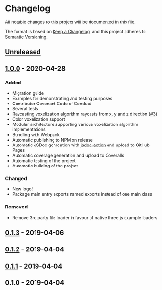 # Changelog
All notable changes to this project will be documented in this file.

The format is based on [Keep a Changelog](https://keepachangelog.com/en/1.0.0/),
and this project adheres to [Semantic Versioning](https://semver.org).

## [Unreleased]

## [1.0.0] - 2020-04-28
### Added
- Migration guide
- Examples for demonstrating and testing purposes
- Contributor Covenant Code of Conduct
- Several tests
- Raycasting voxelization algorithm raycasts from x, y and z direction ([#3](https://github.com/foobarprotocol/voxelizer/issues/3))
- Color voxelization support
- Modular architecture supporting various voxelization algorithm implementations
- Bundling with Webpack
- Automatic publishing to NPM on release
- Automatic JSDoc genreation with [jsdoc-action](https://github.com/foobarprotocol/jsdoc-action) and upload to GitHub Pages
- Automatic coverage generation and upload to Coveralls
- Automatic testing of the project
- Automatic building of the project

### Changed
- New logo!
- Package main entry exports named exports instead of one main class

### Removed
- Remove 3rd party file loader in favour of native three.js example loaders

## [0.1.3] - 2019-04-06

## [0.1.2] - 2019-04-04

## [0.1.1] - 2019-04-04

## 0.1.0 - 2019-04-04

[Unreleased]: https://github.com/foobarprotocol/voxelizer/compare/v1.0.0...HEAD
[1.0.0]: https://github.com/foobarprotocol/three-voxel-loader/compare/v0.1.3...v1.0.0
[0.1.3]: https://github.com/foobarprotocol/three-voxel-loader/compare/v0.1.2...v0.1.3
[0.1.2]: https://github.com/foobarprotocol/three-voxel-loader/compare/v0.1.1...v0.1.2
[0.1.1]: https://github.com/foobarprotocol/three-voxel-loader/compare/v0.1.0...v0.1.1
